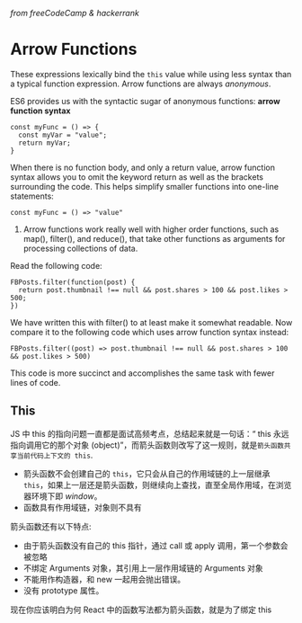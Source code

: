 _from freeCodeCamp & hackerrank_

# Arrow Functions

These expressions lexically bind the `this` value while using less syntax than a typical function expression. Arrow functions are always _anonymous_.

ES6 provides us with the syntactic sugar of anonymous functions: **arrow function syntax**
```
const myFunc = () => {
  const myVar = "value";
  return myVar;
}
```
When there is no function body, and only a return value, arrow function syntax allows you to omit the keyword return as well as the brackets surrounding the code. This helps simplify smaller functions into one-line statements:
```
const myFunc = () => "value"
```
1. Arrow functions work really well with higher order functions, such as map(), filter(), and reduce(), that take other functions as arguments for processing collections of data.

Read the following code:
```
FBPosts.filter(function(post) {
  return post.thumbnail !== null && post.shares > 100 && post.likes > 500;
})
```
We have written this with filter() to at least make it somewhat readable. Now compare it to the following code which uses arrow function syntax instead:
```
FBPosts.filter((post) => post.thumbnail !== null && post.shares > 100 && post.likes > 500)
```
This code is more succinct and accomplishes the same task with fewer lines of code.

## This
JS 中 this 的指向问题一直都是面试高频考点，总结起来就是一句话：“ this 永远指向调用它的那个对象 (object)”，而箭头函数则改写了这一规则，就是`箭头函数共享当前代码上下文的 this`. 
* 箭头函数不会创建自己的 `this`，它只会从自己的作用域链的上一层继承 `this`，如果上一层还是箭头函数，则继续向上查找，直至全局作用域，在浏览器环境下即 _window_。
* 函数具有作用域链，对象则不具有

箭头函数还有以下特点:
* 由于箭头函数没有自己的 this 指针，通过 call 或 apply 调用，第一个参数会被忽略
* 不绑定 Arguments 对象，其引用上一层作用域链的 Arguments 对象
* 不能用作构造器，和 new 一起用会抛出错误。
* 没有 prototype 属性。

现在你应该明白为何 React 中的函数写法都为箭头函数，就是为了绑定 this


